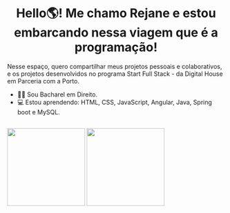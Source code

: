 <h1 align = "center">Hello🌎! Me chamo Rejane e estou embarcando nessa viagem que é a programação!</h1>

Nesse espaço, quero compartilhar meus projetos pessoais e colaborativos, e os projetos desenvolvidos no programa Start Full Stack - da Digital House em Parceria com a Porto.

- 👩‍🎓 Sou Bacharel em Direito.
- 💻 Estou aprendendo: HTML, CSS, JavaScript, Angular, Java, Spring boot e MySQL.

##

<div>
  <href="https://github.com/ssrejane">
  <img height="180em" src="https://github-readme-stats.vercel.app/api?username=ssrejane&show_icons=true&theme=radical&include_all_commits=true&count_private=true"/>
  <img height="180em" src="https://github-readme-stats.vercel.app/api/top-langs/?username=ssrejane&layout=compact&langs_count=168&theme=radical"/>  
</div>
